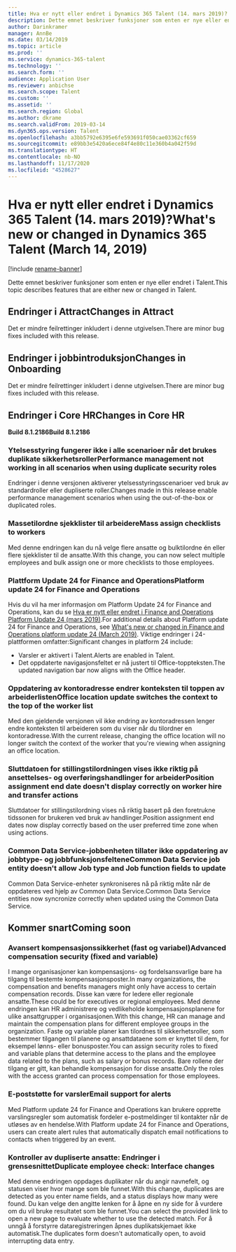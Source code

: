 ```yaml
---
title: Hva er nytt eller endret i Dynamics 365 Talent (14. mars 2019)?
description: Dette emnet beskriver funksjoner som enten er nye eller endret i Microsoft Dynamics 365 Talent.
author: Darinkramer
manager: AnnBe
ms.date: 03/14/2019
ms.topic: article
ms.prod: ''
ms.service: dynamics-365-talent
ms.technology: ''
ms.search.form: ''
audience: Application User
ms.reviewer: anbichse
ms.search.scope: Talent
ms.custom: ''
ms.assetid: ''
ms.search.region: Global
ms.author: dkrame
ms.search.validFrom: 2019-03-14
ms.dyn365.ops.version: Talent
ms.openlocfilehash: a3bb5792e6395e6fe593691f050cae03362cf659
ms.sourcegitcommit: e89bb3e5420a6ece84f4e80c11e360b4a042f59d
ms.translationtype: HT
ms.contentlocale: nb-NO
ms.lasthandoff: 11/17/2020
ms.locfileid: "4528627"
---
```

# <a name="whats-new-or-changed-in-dynamics-365-talent-march-14-2019"></a><span data-ttu-id="f00d7-103">Hva er nytt eller endret i Dynamics 365 Talent (14. mars 2019)?</span><span class="sxs-lookup"><span data-stu-id="f00d7-103">What's new or changed in Dynamics 365 Talent (March 14, 2019)</span></span>

[!include [rename-banner](~/includes/cc-data-platform-banner.md)]

<span data-ttu-id="f00d7-104">Dette emnet beskriver funksjoner som enten er nye eller endret i Talent.</span><span class="sxs-lookup"><span data-stu-id="f00d7-104">This topic describes features that are either new or changed in Talent.</span></span>

## <a name="changes-in-attract"></a><span data-ttu-id="f00d7-105">Endringer i Attract</span><span class="sxs-lookup"><span data-stu-id="f00d7-105">Changes in Attract</span></span>
<span data-ttu-id="f00d7-106">Det er mindre feilrettinger inkludert i denne utgivelsen.</span><span class="sxs-lookup"><span data-stu-id="f00d7-106">There are minor bug fixes included with this release.</span></span>

## <a name="changes-in-onboarding"></a><span data-ttu-id="f00d7-107">Endringer i jobbintroduksjon</span><span class="sxs-lookup"><span data-stu-id="f00d7-107">Changes in Onboarding</span></span>
<span data-ttu-id="f00d7-108">Det er mindre feilrettinger inkludert i denne utgivelsen.</span><span class="sxs-lookup"><span data-stu-id="f00d7-108">There are minor bug fixes included with this release.</span></span>

## <a name="changes-in-core-hr"></a><span data-ttu-id="f00d7-109">Endringer i Core HR</span><span class="sxs-lookup"><span data-stu-id="f00d7-109">Changes in Core HR</span></span>
<span data-ttu-id="f00d7-110">**Build 8.1.2186**</span><span class="sxs-lookup"><span data-stu-id="f00d7-110">**Build 8.1.2186**</span></span>

### <a name="performance-management-not-working-in-all-scenarios-when-using-duplicate-security-roles"></a><span data-ttu-id="f00d7-111">Ytelsesstyring fungerer ikke i alle scenarioer når det brukes duplikate sikkerhetsroller</span><span class="sxs-lookup"><span data-stu-id="f00d7-111">Performance management not working in all scenarios when using duplicate security roles</span></span>
<span data-ttu-id="f00d7-112">Endringer i denne versjonen aktiverer ytelsesstyringsscenarioer ved bruk av standardroller eller dupliserte roller.</span><span class="sxs-lookup"><span data-stu-id="f00d7-112">Changes made in this release enable performance management scenarios when using the out-of-the-box or duplicated roles.</span></span>

### <a name="mass-assign-checklists-to-workers"></a><span data-ttu-id="f00d7-113">Massetilordne sjekklister til arbeidere</span><span class="sxs-lookup"><span data-stu-id="f00d7-113">Mass assign checklists to workers</span></span>
<span data-ttu-id="f00d7-114">Med denne endringen kan du nå velge flere ansatte og bulktilordne én eller flere sjekklister til de ansatte.</span><span class="sxs-lookup"><span data-stu-id="f00d7-114">With this change, you can now select multiple employees and bulk assign one or more checklists to those employees.</span></span> 

### <a name="platform-update-24-for-finance-and-operations"></a><span data-ttu-id="f00d7-115">Plattform Update 24 for Finance and Operations</span><span class="sxs-lookup"><span data-stu-id="f00d7-115">Platform update 24 for Finance and Operations</span></span>
<span data-ttu-id="f00d7-116">Hvis du vil ha mer informasjon om Platform Update 24 for Finance and Operations, kan du se [Hva er nytt eller endret i Finance and Operations Platform Update 24 (mars 2019)](https://docs.microsoft.com/dynamics365/unified-operations/fin-and-ops/get-started/whats-new-platform-update-24).</span><span class="sxs-lookup"><span data-stu-id="f00d7-116">For additional details about Platform update 24 for Finance and Operations, see [What's new or changed in Finance and Operations platform update 24 (March 2019)](https://docs.microsoft.com/dynamics365/unified-operations/fin-and-ops/get-started/whats-new-platform-update-24).</span></span> <span data-ttu-id="f00d7-117">Viktige endringer i 24-plattformen omfatter:</span><span class="sxs-lookup"><span data-stu-id="f00d7-117">Significant changes in platform 24 include:</span></span> 

- <span data-ttu-id="f00d7-118">Varsler er aktivert i Talent.</span><span class="sxs-lookup"><span data-stu-id="f00d7-118">Alerts are enabled in Talent.</span></span>
- <span data-ttu-id="f00d7-119">Det oppdaterte navigasjonsfeltet er nå justert til Office-toppteksten.</span><span class="sxs-lookup"><span data-stu-id="f00d7-119">The updated navigation bar now aligns with the Office header.</span></span>

### <a name="office-location-update-switches-the-context-to-the-top-of-the-worker-list"></a><span data-ttu-id="f00d7-120">Oppdatering av kontoradresse endrer konteksten til toppen av arbeiderlisten</span><span class="sxs-lookup"><span data-stu-id="f00d7-120">Office location update switches the context to the top of the worker list</span></span>
<span data-ttu-id="f00d7-121">Med den gjeldende versjonen vil ikke endring av kontoradressen lenger endre konteksten til arbeideren som du viser når du tilordner en kontoradresse.</span><span class="sxs-lookup"><span data-stu-id="f00d7-121">With the current release, changing the office location will no longer switch the context of the worker that you're viewing when assigning an office location.</span></span>

### <a name="position-assignment-end-date-doesnt-display-correctly-on-worker-hire-and-transfer-actions"></a><span data-ttu-id="f00d7-122">Sluttdatoen for stillingstilordningen vises ikke riktig på ansettelses- og overføringshandlinger for arbeider</span><span class="sxs-lookup"><span data-stu-id="f00d7-122">Position assignment end date doesn't display correctly on worker hire and transfer actions</span></span>
<span data-ttu-id="f00d7-123">Sluttdatoer for stillingstilordning vises nå riktig basert på den foretrukne tidssonen for brukeren ved bruk av handlinger.</span><span class="sxs-lookup"><span data-stu-id="f00d7-123">Position assignment end dates now display correctly based on the user preferred time zone when using actions.</span></span>

### <a name="common-data-service-job-entity-doesnt-allow-job-type-and-job-function-fields-to-update"></a><span data-ttu-id="f00d7-124">Common Data Service-jobbenheten tillater ikke oppdatering av jobbtype- og jobbfunksjonsfeltene</span><span class="sxs-lookup"><span data-stu-id="f00d7-124">Common Data Service job entity doesn't allow Job type and Job function fields to update</span></span>
<span data-ttu-id="f00d7-125">Common Data Service-enheter synkroniseres nå på riktig måte når de oppdateres ved hjelp av Common Data Service.</span><span class="sxs-lookup"><span data-stu-id="f00d7-125">Common Data Service entities now syncronize correctly when updated using the Common Data Service.</span></span>

## <a name="coming-soon"></a><span data-ttu-id="f00d7-126">Kommer snart</span><span class="sxs-lookup"><span data-stu-id="f00d7-126">Coming soon</span></span>

###  <a name="advanced-compensation-security-fixed-and-variable"></a><span data-ttu-id="f00d7-127">Avansert kompensasjonssikkerhet (fast og variabel)</span><span class="sxs-lookup"><span data-stu-id="f00d7-127">Advanced compensation security (fixed and variable)</span></span>
<span data-ttu-id="f00d7-128">I mange organisasjoner kan kompensasjons- og fordelsansvarlige bare ha tilgang til bestemte kompensasjonsposter.</span><span class="sxs-lookup"><span data-stu-id="f00d7-128">In many organizations, the compensation and benefits managers might only have access to certain compensation records.</span></span> <span data-ttu-id="f00d7-129">Disse kan være for ledere eller regionale ansatte.</span><span class="sxs-lookup"><span data-stu-id="f00d7-129">These could be for executives or regional employees.</span></span> <span data-ttu-id="f00d7-130">Med denne endringen kan HR administrere og vedlikeholde kompensasjonsplanene for ulike ansattgrupper i organisasjonen.</span><span class="sxs-lookup"><span data-stu-id="f00d7-130">With this change, HR can manage and maintain the compensation plans for different employee groups in the organization.</span></span> <span data-ttu-id="f00d7-131">Faste og variable planer kan tilordnes til sikkerhetsroller, som bestemmer tilgangen til planene og ansattdataene som er knyttet til dem, for eksempel lønns- eller bonusposter.</span><span class="sxs-lookup"><span data-stu-id="f00d7-131">You can assign security roles to fixed and variable plans that determine access to the plans and the employee data related to the plans, such as salary or bonus records.</span></span> <span data-ttu-id="f00d7-132">Bare rollene der tilgang er gitt, kan behandle kompensasjon for disse ansatte.</span><span class="sxs-lookup"><span data-stu-id="f00d7-132">Only the roles with the access granted can process compensation for those employees.</span></span>

###  <a name="email-support-for-alerts"></a><span data-ttu-id="f00d7-133">E-poststøtte for varsler</span><span class="sxs-lookup"><span data-stu-id="f00d7-133">Email support for alerts</span></span>
<span data-ttu-id="f00d7-134">Med Platform update 24 for Finance and Operations kan brukere opprette varslingsregler som automatisk fordeler e-postmeldinger til kontakter når de utløses av en hendelse.</span><span class="sxs-lookup"><span data-stu-id="f00d7-134">With Platform update 24 for Finance and Operations, users can create alert rules that automatically dispatch email notifications to contacts when triggered by an event.</span></span>

### <a name="duplicate-employee-check-interface-changes"></a><span data-ttu-id="f00d7-135">Kontroller av dupliserte ansatte: Endringer i grensesnittet</span><span class="sxs-lookup"><span data-stu-id="f00d7-135">Duplicate employee check: Interface changes</span></span>
<span data-ttu-id="f00d7-136">Med denne endringen oppdages duplikater når du angir navnefelt, og statusen viser hvor mange som ble funnet.</span><span class="sxs-lookup"><span data-stu-id="f00d7-136">With this change, duplicates are detected as you enter name fields, and a status displays how many were found.</span></span> <span data-ttu-id="f00d7-137">Du kan velge den angitte lenken for å åpne en ny side for å vurdere om du vil bruke resultatet som ble funnet.</span><span class="sxs-lookup"><span data-stu-id="f00d7-137">You can select the provided link to open a new page to evaluate whether to use the detected match.</span></span> <span data-ttu-id="f00d7-138">For å unngå å forstyrre dataregistreringen åpnes duplikatskjemaet ikke automatisk.</span><span class="sxs-lookup"><span data-stu-id="f00d7-138">The duplicates form doesn't automatically open, to avoid interrupting data entry.</span></span>
